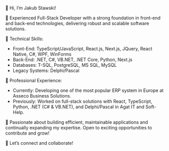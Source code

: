 👋 Hi, I’m Jakub Stawski!

💼 Experienced Full-Stack Developer with a strong foundation in front-end and back-end technologies, delivering robust and scalable software solutions.

🚀 Technical Skills:
- Front-End: TypeScript/JavaScript, React.js, Next.js, JQuery, React Native, C#, WPF, WinForms
- Back-End: .NET, C#, VB.NET, .NET Core, Python, Next.js
- Databases: T-SQL, PostgreSQL, MS SQL, MySQL
- Legacy Systems: Delphi/Pascal

🏢 Professional Experience:
- Currently: Developing one of the most popular ERP system in Europe at Asseco Business Solutions.
- Previously: Worked on full-stack solutions with React, TypeScript, Python, .NET (C# & VB.NET), and Delphi/Pascal in Agat IT and Soft-Help.

🌟 Passionate about building efficient, maintainable applications and continually expanding my expertise. Open to exciting opportunities to contribute and grow!

🔗 Let’s connect and collaborate!

